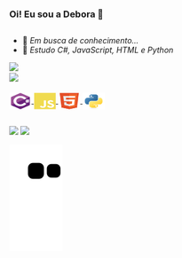 ### Oi! Eu sou a Debora 👋
##

- 🌸 _Em busca de conhecimento..._
- 🌸 _Estudo C#, JavaScript, HTML e Python_

<div align="left">
  <a href="https://github.com/Debynx">
  <img height="160em" src="https://github-readme-stats.vercel.app/api?username=Debynx&show_icons=true&theme=cobalt&include_all_commits=true&count_private=true"/>
     </br>
  <img height="130em" src="https://github-readme-stats.vercel.app/api/top-langs/?username=Debynx&layout=compact&langs_count=7&theme=cobalt"/>
</div>
<div style="display: inline_block"><br>
  <img align="center" alt="Deb-Csharp" height="30" width="40" src="https://raw.githubusercontent.com/devicons/devicon/master/icons/csharp/csharp-original.svg">
 <img align="center" alt="Deb-Js" height="30" width="40" src="https://raw.githubusercontent.com/devicons/devicon/master/icons/javascript/javascript-plain.svg">
 <img align="center" alt="Deb-HTML" height="30" width="40" src="https://raw.githubusercontent.com/devicons/devicon/master/icons/html5/html5-original.svg">
   <img align="center" alt="Deb-Python" height="30" width="40" src="https://raw.githubusercontent.com/devicons/devicon/master/icons/python/python-original.svg">
  
 ##
  
  <a href = "mailto:deboraolis09@gmail.com"><img src="https://img.shields.io/badge/-Gmail-%23333?style=for-the-badge&logo=gmail&logoColor=white" target="_blank"></a>
  <a href="https://www.linkedin.com/in/debora-oliveira-santos512" target="_blank"><img src="https://img.shields.io/badge/-LinkedIn-%230077B5?style=for-the-badge&logo=linkedin&logoColor=white" target="_blank"></a> 

  ![Snake animation](https://github.com/rafaballerini/rafaballerini/blob/output/github-contribution-grid-snake.svg)
 
</div>
